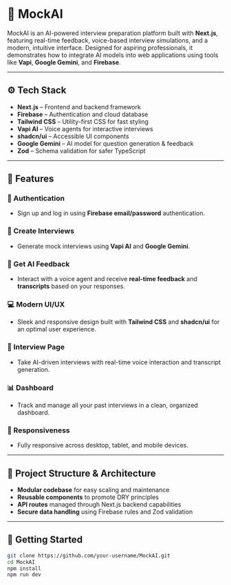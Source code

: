 # 🤖 MockAI

MockAI is an AI-powered interview preparation platform built with **Next.js**, featuring real-time feedback, voice-based interview simulations, and a modern, intuitive interface. Designed for aspiring professionals, it demonstrates how to integrate AI models into web applications using tools like **Vapi**, **Google Gemini**, and **Firebase**.

---

## ⚙️ Tech Stack

- **Next.js** – Frontend and backend framework
- **Firebase** – Authentication and cloud database
- **Tailwind CSS** – Utility-first CSS for fast styling
- **Vapi AI** – Voice agents for interactive interviews
- **shadcn/ui** – Accessible UI components
- **Google Gemini** – AI model for question generation & feedback
- **Zod** – Schema validation for safer TypeScript

---

## 🔋 Features

### 🔐 Authentication

- Sign up and log in using **Firebase email/password** authentication.

### 🎤 Create Interviews

- Generate mock interviews using **Vapi AI** and **Google Gemini**.

### 🧠 Get AI Feedback

- Interact with a voice agent and receive **real-time feedback** and **transcripts** based on your responses.

### 💻 Modern UI/UX

- Sleek and responsive design built with **Tailwind CSS** and **shadcn/ui** for an optimal user experience.

### 🧾 Interview Page

- Take AI-driven interviews with real-time voice interaction and transcript generation.

### 📊 Dashboard

- Track and manage all your past interviews in a clean, organized dashboard.

### 📱 Responsiveness

- Fully responsive across desktop, tablet, and mobile devices.

---

## 📁 Project Structure & Architecture

- **Modular codebase** for easy scaling and maintenance
- **Reusable components** to promote DRY principles
- **API routes** managed through Next.js backend capabilities
- **Secure data handling** using Firebase rules and Zod validation

---

## 🚀 Getting Started

```bash
git clone https://github.com/your-username/MockAI.git
cd MockAI
npm install
npm run dev
```
